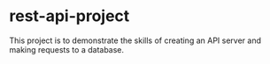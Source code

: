 # rest-api-project

This project is to demonstrate the skills of creating an API server and making requests to a database. 
